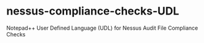 # nessus-compliance-checks-UDL
Notepad++ User Defined Language (UDL) for Nessus Audit File Compliance Checks
